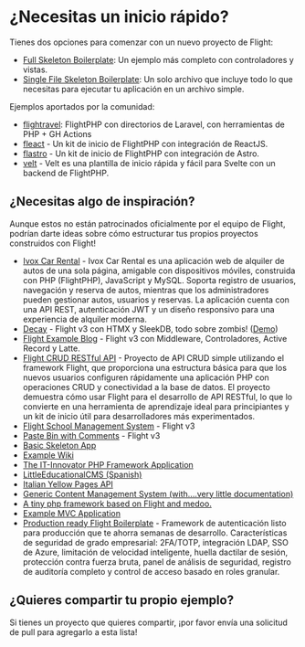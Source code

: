 # ¿Necesitas un inicio rápido?

Tienes dos opciones para comenzar con un nuevo proyecto de Flight:

- [Full Skeleton Boilerplate](https://github.com/flightphp/skeleton): Un ejemplo más completo con controladores y vistas.
- [Single File Skeleton Boilerplate](https://github.com/flightphp/skeleton-simple): Un solo archivo que incluye todo lo que necesitas para ejecutar tu aplicación en un archivo simple.

Ejemplos aportados por la comunidad:

- [flightravel](https://github.com/fadrian06-templates/flighravel): FlightPHP con directorios de Laravel, con herramientas de PHP + GH Actions
- [fleact](https://github.com/flightphp/fleact) - Un kit de inicio de FlightPHP con integración de ReactJS.
- [flastro](https://github.com/flightphp/flastro) - Un kit de inicio de FlightPHP con integración de Astro.
- [velt](https://github.com/flightphp/velt) - Velt es una plantilla de inicio rápida y fácil para Svelte con un backend de FlightPHP. 

## ¿Necesitas algo de inspiración?

Aunque estos no están patrocinados oficialmente por el equipo de Flight, podrían darte ideas sobre cómo estructurar tus propios proyectos construidos con Flight!

- [Ivox Car Rental](https://github.com/najtms/introductionToWeb) - Ivox Car Rental es una aplicación web de alquiler de autos de una sola página, amigable con dispositivos móviles, construida con PHP (FlightPHP), JavaScript y MySQL. Soporta registro de usuarios, navegación y reserva de autos, mientras que los administradores pueden gestionar autos, usuarios y reservas. La aplicación cuenta con una API REST, autenticación JWT y un diseño responsivo para una experiencia de alquiler moderna.
- [Decay](https://github.com/boxybird/decay) - Flight v3 con HTMX y SleekDB, todo sobre zombis! ([Demo](https://decay.andrewrhyand.com))
- [Flight Example Blog](https://github.com/n0nag0n/flightphp-blog) - Flight v3 con Middleware, Controladores, Active Record y Latte.
- [Flight CRUD RESTful API](https://github.com/soheilkhaledabdi/php-crud-api-flight) - Proyecto de API CRUD simple utilizando el framework Flight, que proporciona una estructura básica para que los nuevos usuarios configuren rápidamente una aplicación PHP con operaciones CRUD y conectividad a la base de datos. El proyecto demuestra cómo usar Flight para el desarrollo de API RESTful, lo que lo convierte en una herramienta de aprendizaje ideal para principiantes y un kit de inicio útil para desarrolladores más experimentados.
- [Flight School Management System](https://github.com/krmu/FlightPHP_School) - Flight v3
- [Paste Bin with Comments](https://github.com/n0nag0n/commie2) - Flight v3
- [Basic Skeleton App](https://github.com/markhughes/flight-skeleton)
- [Example Wiki](https://github.com/Skayo/FlightWiki)
- [The IT-Innovator PHP Framework Application](https://github.com/itinnovator/myphp-app)
- [LittleEducationalCMS (Spanish)](https://github.com/casgin/LittleEducationalCMS)
- [Italian Yellow Pages API](https://github.com/chiccomagnus/PGAPI)
- [Generic Content Management System (with....very little documentation)](https://github.com/recepuncu/cms)
- [A tiny php framework based on Flight and medoo.](https://github.com/ycrao/tinyme)
- [Example MVC Application](https://github.com/paddypei/Flight-MVC)
- [Production ready Flight Boilerplate](https://github.com/madcoda9000/SecStore) - Framework de autenticación listo para producción que te ahorra semanas de desarrollo. Características de seguridad de grado empresarial: 2FA/TOTP, integración LDAP, SSO de Azure, limitación de velocidad inteligente, huella dactilar de sesión, protección contra fuerza bruta, panel de análisis de seguridad, registro de auditoría completo y control de acceso basado en roles granular.

## ¿Quieres compartir tu propio ejemplo?

Si tienes un proyecto que quieres compartir, ¡por favor envía una solicitud de pull para agregarlo a esta lista!